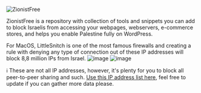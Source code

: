 ![ZionistFree](https://github.com/user-attachments/assets/80551eb3-a0ba-4d9e-9f21-4b377d328538)

ZionistFree is a repository with collection of tools and snippets you can add to block Israelis from accessing your webpages, webservers, e-commerce stores, and helps you enable Palestine fully on WordPress.

For MacOS, LittleSnitch is one of the most famous firewalls and creating a rule with denying any type of connection out of these IP addresses will block 8,8 million IPs from Israel.
![image](https://github.com/user-attachments/assets/ddba3fd3-a7b7-4e92-a452-640e5f7ed304)
![image](https://github.com/user-attachments/assets/ba4fae3a-083e-4f93-8d18-ad028b0ca019)

ℹ️ These are not all IP addresses, however, it's plenty for you to block all peer-to-peer sharing and such. [Use this IP address list here](https://github.com/Radio-Yugoslavia/ZionistFree/blob/main/israel-ip-address-list), feel free to update if you can gather more data please.
